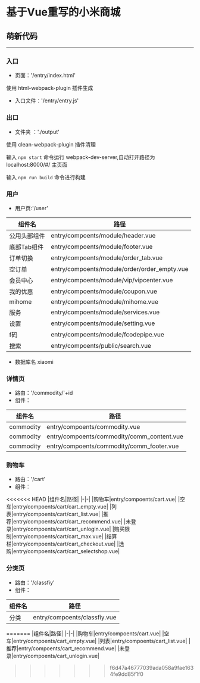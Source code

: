 # 基于Vue重写的小米商城

## 萌新代码

----

### 入口

* 页面：'/entry/index.html'

使用 html-webpack-plugin 插件生成

* 入口文件：'/entry/entry.js'

### 出口

* 文件夹 ：'./output'

使用 clean-webpack-plugin 插件清理

输入 `npm start` 命令运行 webpack-dev-server,自动打开路径为 localhost:8000/#/ 主页面

输入 `npm run build` 命令进行构建

### 用户

* 用户页:'/user'

|组件名|路径|
|-|-|
|公用头部组件|entry/compoents/module/header.vue|
|底部Tab组件|entry/compoents/module/footer.vue|
|订单切换|entry/compoents/module/order_tab.vue|
|空订单|entry/compoents/module/order/order_empty.vue|
|会员中心|entry/compoents/module/vip/vipcenter.vue|
|我的优惠|entry/compoents/module/coupon.vue|
|mihome|entry/compoents/module/mihome.vue|
|服务|entry/compoents/module/services.vue|
|设置|entry/compoents/module/setting.vue|
|f码|entry/compoents/module/fcodepipe.vue|
|搜索|entry/compoents/public/search.vue|

* 数据库名 xiaomi

### 详情页

* 路由：'/commodity/'+id
* 组件：

|组件名|路径|
|-|-|
|commodity|entry/compoents/commodity.vue|
|commodity|entry/compoents/commodity/comm_content.vue|
|commodity|entry/compoents/commodity/comm_footer.vue|

### 购物车

* 路由：'/cart'
* 组件：

<<<<<<< HEAD
|组件名|路径|
|-|-|
|购物车|entry/compoents/cart.vue|
|空车|entry/compoents/cart/cart_empty.vue|
|列表|entry/compoents/cart/cart_list.vue|
|推荐|entry/compoents/cart/cart_recommend.vue|
|未登录|entry/compoents/cart/cart_unlogin.vue|
|购买限制|entry/compoents/cart/cart_max.vue|
|结算栏|entry/compoents/cart/cart_checkout.vue|
|选购|entry/compoents/cart/cart_selectshop.vue|

### 分类页

* 路由：'/classfiy'
* 组件：

|组件名|路径|
|-|-|
|分类|entry/compoents/classfiy.vue|
=======
    |组件名|路径|
    |-|-|
    |购物车|entry/compoents/cart.vue|
    |空车|entry/compoents/cart_empty.vue|
    |列表|entry/compoents/cart_list.vue|
    |推荐|entry/compoents/cart_recommend.vue|
    |未登录|entry/compoents/cart_unlogin.vue|
>>>>>>> f6d47a46777039ada058a9fae1634fe9dd85f1f0

